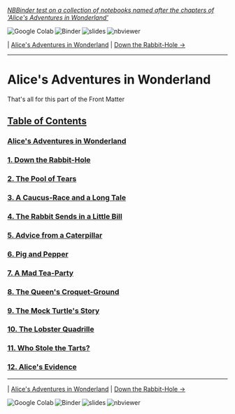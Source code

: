 
<!--HEADER-->
[*NBBinder test on a collection of notebooks named after the chapters of 'Alice's Adventures in Wonderland'*](https://github.com/rmsrosa/nbbinder)

<!--NAVIGATOR-->

<a href="https://colab.research.google.com/github/rmsrosa/nbbinder/blob/master/tests/nb_alice/00.00-Alice's_Adventures_in_Wonderland.ipynb"><img align="left" src="https://colab.research.google.com/assets/colab-badge.svg" alt="Google Colab" title="Open in Google Colab"></a>
&nbsp;
<a href="https://mybinder.org/v2/gh/rmsrosa/nbbinder/master?filepath=tests/nb_alice/00.00-Alice's_Adventures_in_Wonderland.ipynb"><img align="left" src="https://mybinder.org/badge.svg" alt="Binder" title="Open in binder"></a>
&nbsp;
 <a href="https://rmsrosa.github.io/nbbinder/tests/nb_alice/slides/00.00-Alice's_Adventures_in_Wonderland.slides.html"><img align="left" src="https://img.shields.io/badge/view-slides-darkgreen" alt="slides" title="View Slides"></a>
&nbsp;
 <a href="https://nbviewer.jupyter.org/github/rmsrosa/nbbinder/blob/master/tests/nb_alice/00.00-Alice's_Adventures_in_Wonderland.ipynb"><img align="left" src="https://img.shields.io/badge/view in-nbviewer-orange" alt="nbviewer" title="View in NBViewer"></a>
&nbsp;

| [Alice's Adventures in Wonderland](00.00-Alice's_Adventures_in_Wonderland.ipynb) | [Down the Rabbit-Hole ->](01.00-Down_the_Rabbit-Hole.ipynb)

---


# Alice's Adventures in Wonderland

That's all for this part of the Front Matter

<!--TABLE_OF_CONTENTS-->
## [Table of Contents](#)

### [Alice's Adventures in Wonderland](00.00-Alice's_Adventures_in_Wonderland.ipynb)

### [1. Down the Rabbit-Hole](01.00-Down_the_Rabbit-Hole.ipynb)

### [2. The Pool of Tears](02.00-The_Pool_of_Tears.ipynb)

### [3. A Caucus-Race and a Long Tale](03.00-A_Caucus-Race_and_a_Long_Tale.ipynb)

### [4. The Rabbit Sends in a Little Bill](04.00-The_Rabbit_Sends_in_a_Little_Bill.ipynb)

### [5. Advice from a Caterpillar](05.00-Advice_from_a_Caterpillar.ipynb)

### [6. Pig and Pepper](06.00-Pig_and_Pepper.ipynb)

### [7. A Mad Tea-Party](07.00-A_Mad_Tea-Party.ipynb)

### [8. The Queen's Croquet-Ground](08.00-The_Queen's_Croquet-Ground.ipynb)

### [9. The Mock Turtle's Story](09.00-The_Mock_Turtle's_Story.ipynb)

### [10. The Lobster Quadrille](10.00-The_Lobster_Quadrille.ipynb)

### [11. Who Stole the Tarts?](11.00-Who_Stole_the_Tarts+u003f.ipynb)

### [12. Alice's Evidence](12.00-Alice's_Evidence.ipynb)



<!--NAVIGATOR-->

---
| [Alice's Adventures in Wonderland](00.00-Alice's_Adventures_in_Wonderland.ipynb) | [Down the Rabbit-Hole ->](01.00-Down_the_Rabbit-Hole.ipynb)

<a href="https://colab.research.google.com/github/rmsrosa/nbbinder/blob/master/tests/nb_alice/00.00-Alice's_Adventures_in_Wonderland.ipynb"><img align="left" src="https://colab.research.google.com/assets/colab-badge.svg" alt="Google Colab" title="Open in Google Colab"></a>

<a href="https://mybinder.org/v2/gh/rmsrosa/nbbinder/master?filepath=tests/nb_alice/00.00-Alice's_Adventures_in_Wonderland.ipynb"><img align="left" src="https://mybinder.org/badge.svg" alt="Binder" title="Open in binder"></a>

 <a href="https://rmsrosa.github.io/nbbinder/tests/nb_alice/slides/00.00-Alice's_Adventures_in_Wonderland.slides.html"><img align="left" src="https://img.shields.io/badge/view-slides-darkgreen" alt="slides" title="View Slides"></a>

 <a href="https://nbviewer.jupyter.org/github/rmsrosa/nbbinder/blob/master/tests/nb_alice/00.00-Alice's_Adventures_in_Wonderland.ipynb"><img align="left" src="https://img.shields.io/badge/view in-nbviewer-orange" alt="nbviewer" title="View in NBViewer"></a>
&nbsp;
